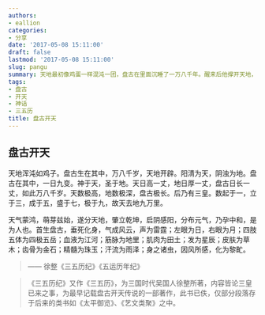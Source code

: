 ```yaml
---
authors:
- eallion
categories:
- 分享
date: '2017-05-08 15:11:00'
draft: false
lastmod: '2017-05-08 15:11:00'
slug: pangu
summary: 天地最初像鸡蛋一样混沌一团，盘古在里面沉睡了一万八千年。醒来后他撑开天地，清气上升为天，浊气下沉为地。盘古每天长高一丈，天地也随之增厚一丈。又过了一万八千年，天高地厚，盘古化身万物：气息变风云，声音化雷霆，双眼成日月，身躯变山川河流，毛发为星辰草木。最后连身上的虫子都化作人类。
tags:
- 盘古
- 开天
- 神话
- 三五历
title: 盘古开天
---
```


盘古开天
----

  天地浑沌如鸡子。盘古生在其中，万八千岁，天地开辟。阳清为天，阴浊为地。盘古在其中，一日九变。神于天，圣于地。天日高一丈，地日厚一丈，盘古日长一丈，如此万八千岁。天数极高，地数极深，盘古极长。后乃有三皇。数起于一，立于三，成于五，盛于七，极于九，故天去地九万里。

天气蒙鸿，萌芽兹始，遂分天地，肇立乾坤，启阴感阳，分布元气，乃孕中和，是为人也。首生盘古，垂死化身，气成风云，声为雷霆；左眼为日，右眼为月；四肢五体为四极五岳；血液为江河；筋脉为地里；肌肉为田土；发为星辰；皮肤为草木；齿骨为金石；精髓为珠玉；汗流为雨泽；身之诸虫，因风所感，化为黎甿。

> —— 徐整《三五历纪》《五运历年纪》

>《三五历纪》又作《三五历》，为三国时代吴国人徐整所著，内容皆论三皇已来之事，为最早记载盘古开天传说的一部著作，此书已佚，仅部分段落存于后来的类书如《太平御览》、《艺文类聚》之中。